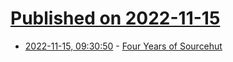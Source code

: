 # [Published on 2022-11-15](index.md)

* [2022-11-15, 09:30:50](https://news.ycombinator.com/item?id=33607098) - [Four Years of Sourcehut](https://sourcehut.org/blog/2022-11-15-four-years/)
